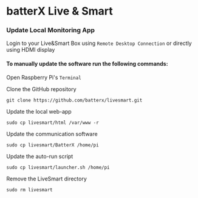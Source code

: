 # batterX Live & Smart

### Update Local Monitoring App

Login to your Live&Smart Box using `Remote Desktop Connection` or directly using HDMI display

#### To manually update the software run the following commands:

Open Raspberry Pi's `Terminal`

Clone the GitHub repository
```
git clone https://github.com/batterx/livesmart.git
```

Update the local web-app
```
sudo cp livesmart/html /var/www -r
```

Update the communication software
```
sudo cp livesmart/BatterX /home/pi
```

Update the auto-run script
```
sudo cp livesmart/launcher.sh /home/pi
```

Remove the LiveSmart directory
```
sudo rm livesmart
```
